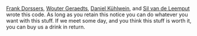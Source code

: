 [Frank Dorssers][1], [Wouter Geraedts][2], [Daniel Kühlwein][3], and [Sil van de Leemput][4]
wrote this code. As long as you retain this notice you
can do whatever you want with this stuff. If we meet some day, and you think 
this stuff is worth it, you can buy us a drink in return. 

  [1]: mailto:frank.dorssers@gmail.com
  [2]: http://woutergeraedts.nl/
  [3]: http://www.cs.ru.nl/~kuehlwein/
  [4]: mailto:s.c.vande[AUTHOR'S-LAST-NAME][AT]student.ru.nl
